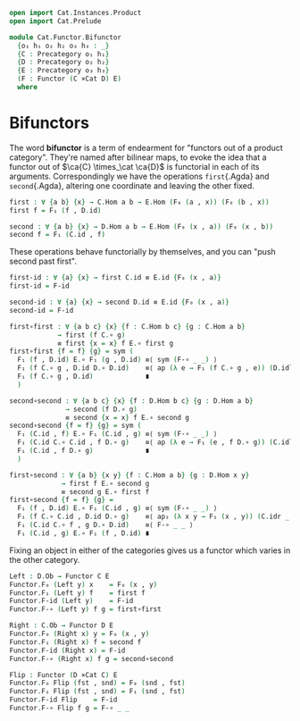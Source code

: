 ```agda
open import Cat.Instances.Product
open import Cat.Prelude

module Cat.Functor.Bifunctor
  {o₁ h₁ o₂ h₂ o₃ h₃ : _}
  {C : Precategory o₁ h₁}
  {D : Precategory o₂ h₂}
  {E : Precategory o₃ h₃}
  (F : Functor (C ×Cat D) E)
  where
```

# Bifunctors

<!--
```agda
private
  module C = Precategory C
  module D = Precategory D
  module E = Precategory E

open Functor F public
```
-->

The word **bifunctor** is a term of endearment for "functors out of a
product category". They're named after bilinear maps, to evoke the idea
that a functor out of $\ca{C} \times_\cat \ca{D}$ is functorial in each
of its arguments. Correspondingly we have the operations `first`{.Agda}
and `second`{.Agda}, altering one coordinate and leaving the other
fixed.

```agda
first : ∀ {a b} {x} → C.Hom a b → E.Hom (F₀ (a , x)) (F₀ (b , x))
first f = F₁ (f , D.id)

second : ∀ {a b} {x} → D.Hom a b → E.Hom (F₀ (x , a)) (F₀ (x , b))
second f = F₁ (C.id , f)
```

These operations behave functorially by themselves, and you can "push
second past first".

```agda
first-id : ∀ {a} {x} → first C.id ≡ E.id {F₀ (x , a)}
first-id = F-id

second-id : ∀ {a} {x} → second D.id ≡ E.id {F₀ (x , a)}
second-id = F-id

first∘first : ∀ {a b c} {x} {f : C.Hom b c} {g : C.Hom a b}
            → first (f C.∘ g)
            ≡ first {x = x} f E.∘ first g
first∘first {f = f} {g} = sym (
  F₁ (f , D.id) E.∘ F₁ (g , D.id) ≡⟨ sym (F-∘ _ _) ⟩
  F₁ (f C.∘ g , D.id D.∘ D.id)    ≡⟨ ap (λ e → F₁ (f C.∘ g , e)) (D.idl _) ⟩
  F₁ (f C.∘ g , D.id)             ∎
  )

second∘second : ∀ {a b c} {x} {f : D.Hom b c} {g : D.Hom a b}
              → second (f D.∘ g)
              ≡ second {x = x} f E.∘ second g
second∘second {f = f} {g} = sym (
  F₁ (C.id , f) E.∘ F₁ (C.id , g) ≡⟨ sym (F-∘ _ _) ⟩
  F₁ (C.id C.∘ C.id , f D.∘ g)    ≡⟨ ap (λ e → F₁ (e , f D.∘ g)) (C.idl _) ⟩
  F₁ (C.id , f D.∘ g)             ∎
  )

first∘second : ∀ {a b} {x y} {f : C.Hom a b} {g : D.Hom x y}
             → first f E.∘ second g
             ≡ second g E.∘ first f
first∘second {f = f} {g} =
  F₁ (f , D.id) E.∘ F₁ (C.id , g) ≡⟨ sym (F-∘ _ _) ⟩
  F₁ (f C.∘ C.id , D.id D.∘ g)    ≡⟨ ap₂ (λ x y → F₁ (x , y)) (C.idr _ ∙ sym (C.idl _)) (D.idl _ ∙ sym (D.idr _)) ⟩
  F₁ (C.id C.∘ f , g D.∘ D.id)    ≡⟨ F-∘ _ _ ⟩
  F₁ (C.id , g) E.∘ F₁ (f , D.id) ∎
```

Fixing an object in either of the categories gives us a functor which
varies in the other category.

```agda
Left : D.Ob → Functor C E
Functor.F₀ (Left y) x    = F₀ (x , y)
Functor.F₁ (Left y) f    = first f
Functor.F-id (Left y)    = F-id
Functor.F-∘ (Left y) f g = first∘first

Right : C.Ob → Functor D E
Functor.F₀ (Right x) y = F₀ (x , y)
Functor.F₁ (Right x) f = second f
Functor.F-id (Right x) = F-id
Functor.F-∘ (Right x) f g = second∘second

Flip : Functor (D ×Cat C) E
Functor.F₀ Flip (fst , snd) = F₀ (snd , fst)
Functor.F₁ Flip (fst , snd) = F₁ (snd , fst)
Functor.F-id Flip    = F-id
Functor.F-∘ Flip f g = F-∘ _ _
```
